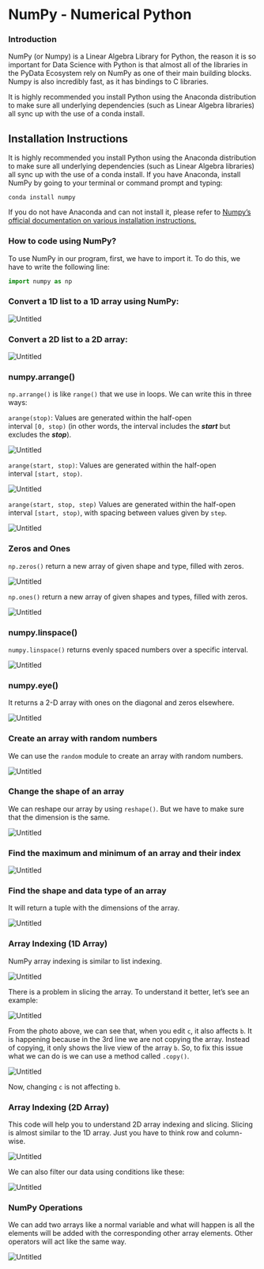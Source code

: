 # NumPy - Numerical Python

### Introduction

NumPy (or Numpy) is a Linear Algebra Library for Python, the reason it is so important for Data Science with Python is that almost all of the libraries in the PyData Ecosystem rely on NumPy as one of their main building blocks. Numpy is also incredibly fast, as it has bindings to C libraries.

It is highly recommended you install Python using the Anaconda distribution to make sure all underlying dependencies (such as Linear Algebra libraries) all sync up with the use of a conda install.

## Installation Instructions

It is highly recommended you install Python using the Anaconda distribution to make sure all underlying dependencies (such as Linear Algebra libraries) all sync up with the use of a conda install. If you have Anaconda, install NumPy by going to your terminal or command prompt and typing:

```
conda install numpy
```

If you do not have Anaconda and can not install it, please refer to [Numpy’s official documentation on various installation instructions.](http://docs.scipy.org/doc/numpy-1.10.1/user/install.html)

### How to code using NumPy?

To use NumPy in our program, first, we have to import it. To do this, we have to write the following line:

```python
import numpy as np
```

### Convert a 1D list to a 1D array using NumPy:

![Untitled](resources/numPy/Untitled.png)

### Convert a 2D list to a 2D array:

![Untitled](resources/numPy/Untitled%201.png)

### numpy.arrange()

`np.arrange()` is like `range()` that we use in loops. We can write this in three ways:

`arange(stop)`: Values are generated within the half-open interval `[0, stop)` (in other words, the interval includes the ***start*** but excludes the ***stop***).

![Untitled](resources/numPy/Untitled%202.png)

`arange(start, stop)`: Values are generated within the half-open interval `[start, stop)`.

![Untitled](resources/numPy/Untitled%203.png)

`arange(start, stop, step)` Values are generated within the half-open interval `[start, stop)`, with spacing between values given by `step`.

![Untitled](resources/numPy/Untitled%204.png)

### Zeros and Ones

`np.zeros()` return a new array of given shape and type, filled with zeros.

![Untitled](resources/numPy/Untitled%205.png)

`np.ones()` return a new array of given shapes and types, filled with zeros.

![Untitled](resources/numPy/Untitled%206.png)

### **numpy.linspace()**

`numpy.linspace()` returns evenly spaced numbers over a specific interval. 

![Untitled](resources/numPy/Untitled%207.png)

### numpy.eye()

It returns a 2-D array with ones on the diagonal and zeros elsewhere.

![Untitled](resources/numPy/Untitled%208.png)

### Create an array with random numbers

We can use the `random` module to create an array with random numbers.

![Untitled](resources/numPy/Untitled%209.png)

### Change the shape of an array

We can reshape our array by using `reshape()`. But we have to make sure that the dimension is the same.

![Untitled](resources/numPy/Untitled%2010.png)

### Find the maximum and minimum of an array and their index

![Untitled](resources/numPy/Untitled%2011.png)

### Find the shape and data type of an array

It will return a tuple with the dimensions of the array.

![Untitled](resources/numPy/Untitled%2012.png)

### Array Indexing (1D Array)

NumPy array indexing is similar to list indexing.

![Untitled](resources/numPy/Untitled%2013.png)

There is a problem in slicing the array. To understand it better, let’s see an example:

![Untitled](resources/numPy/Untitled%2014.png)

From the photo above, we can see that, when you edit `c`, it also affects `b`. It is happening because in the 3rd line we are not copying the array. Instead of copying, it only shows the live view of the array `b`. So, to fix this issue what we can do is we can use a method called `.copy()`.

![Untitled](resources/numPy/Untitled%2015.png)

Now, changing `c` is not affecting `b`. 

### Array Indexing (2D Array)

This code will help you to understand 2D array indexing and slicing. Slicing is almost similar to the 1D array. Just you have to think row and column-wise.

![Untitled](resources/numPy/Untitled%2016.png)

We can also filter our data using conditions like these:

![Untitled](resources/numPy/Untitled%2017.png)

### NumPy Operations

We can add two arrays like a normal variable and what will happen is all the elements will be added with the corresponding other array elements. Other operators will act like the same way.

![Untitled](resources/numPy/Untitled%2018.png)

